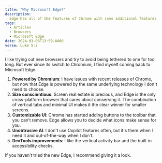 ```yaml
---
title: "Why Microsoft Edge?"
description:
  Edge has all of the features of Chrome with some additional features
tags:
  - Articles
  - Browsers
  - Microsoft Edge
date: 2024-03-06T13:59-0400
verse: Luke 5:2
---
```


I like trying out new browsers and try to avoid being tethered to one for too
long. But ever since its switch to Chromium, I find myself coming back to
Microsoft Edge.

1. **Powered by Chromium**: I have issues with recent releases of Chrome, but
   now that Edge is powered by the same underlying technology I don't need to
   choose.
2. **Size conscientious**: Screen real estate is precious, and Edge is the only
   cross-platform browser that cares about conserving it. The combination of
   vertical tabs and minimal UI makes it the clear winner for smaller screens.
3. **Customizable UI**: Chrome has started adding buttons to the toolbar that
   you can't remove. Edge allows you to decide what icons make sense for you.
4. **Unobtrusive AI**: I don't use Copilot features often, but it's there when I
   need it and out-of-the-way when I don't.
5. **DevTools improvements**: I like the vertical activity bar and the built-in
   accessibility checks.

If you haven't tried the new Edge, I recommend giving it a look.
